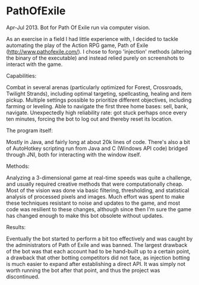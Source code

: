 PathOfExile
===========

Apr-Jul 2013. Bot for Path Of Exile run via computer vision.

As an exercise in a field I had little experience with, I decided to tackle automating the play of the Action RPG game, Path of Exile (http://www.pathofexile.com/). I chose to forgo 'injection' methods (altering the binary of the executable) and instead relied purely on screenshots to interact with the game.


Capabilities:

Combat in several arenas (particularly optimized for Forest, Crossroads, Twilight Strands), including optimal targeting, spellcasting, healing and item pickup. Multiple settings possible to prioritize different objectives, including farming or leveling.
Able to navigate the first three home bases: sell, bank, navigate.
Unexpectedly high reliability rate: got stuck perhaps once every ten minutes, forcing the bot to log out and thereby reset its location.


The program itself:

Mostly in Java, and fairly long at about 20k lines of code. There's also a bit of AutoHotkey scripting run from Java and C (Windows API code) bridged through JNI, both for interacting with the window itself.


Methods:

Analyzing a 3-dimensional game at real-time speeds was quite a challenge, and usually required creative methods that were computationally cheap. Most of the vision was done via basic filtering, thresholding, and statistical analysis of processed pixels and images. Much effort was spent to make these techniques resistant to noise and updates to the game, and most code was resilient to these changes, although since then I'm sure the game has changed enough to make this bot obsolete without updates.


Results:

Eventually the bot started to perform a bit too effectively and was caught by the administrators of Path of Exile and was banned. The largest drawback of the bot was that each account had to be hand-built up to a certain point, a drawback that other botting competitors did not face, as injection botting is much easier to expand after establishing a direct API. It was simply not worth running the bot after that point, and thus the project was discontinued.
